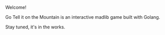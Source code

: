 Welcome!

Go Tell it on the Mountain is an interactive madlib game built with Golang.

Stay tuned, it's in the works.
